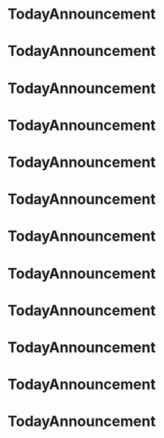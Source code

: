 # TodayAnnouncement
# TodayAnnouncement
# TodayAnnouncement
# TodayAnnouncement
# TodayAnnouncement
# TodayAnnouncement
# TodayAnnouncement
# TodayAnnouncement
# TodayAnnouncement
# TodayAnnouncement
# TodayAnnouncement
# TodayAnnouncement
